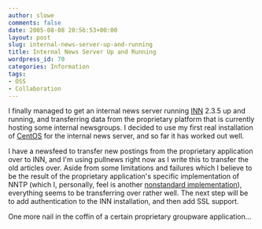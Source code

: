 ```yaml
---
author: slowe
comments: false
date: 2005-08-08 20:56:53+00:00
layout: post
slug: internal-news-server-up-and-running
title: Internal News Server Up and Running
wordpress_id: 70
categories: Information
tags:
- OSS
- Collaboration
---
```


I finally managed to get an internal news server running [INN](http://www.isc.org/index.pl?/sw/inn/) 2.3.5 up and running, and transferring data from the proprietary platform that is currently hosting some internal newsgroups. I decided to use my first real installation of [CentOS](http://www.centos.org/) for the internal news server, and so far it has worked out well.

I have a newsfeed to transfer new postings from the proprietary application over to INN, and I'm using pullnews right now as I write this to transfer the old articles over. Aside from some limitations and failures which I believe to be the result of the proprietary application's specific implementation of NNTP (which I, personally, feel is another [nonstandard implementation]({{site.url}}/2005/05/14/nonstandard-implementations/)), everything seems to be transferring over rather well. The next step will be to add authentication to the INN installation, and then add SSL support.

One more nail in the coffin of a certain proprietary groupware application...
